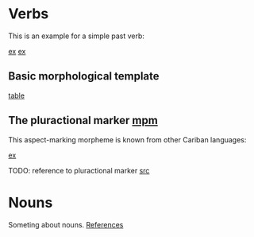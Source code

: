 # Verbs

This is an example for a simple past verb:

[ex](ctorat-42)
[ex](ctorat-44)

## Basic morphological template

[table](verb_templ)

## The pluractional marker [mpm](plur)
This aspect-marking morpheme is known from other Cariban languages:

[ex](ctorat-40)

TODO: reference to pluractional marker
[src](mattiola2020pluractional)

# Nouns

Someting about nouns.
[References](Source#cldf:__all__)